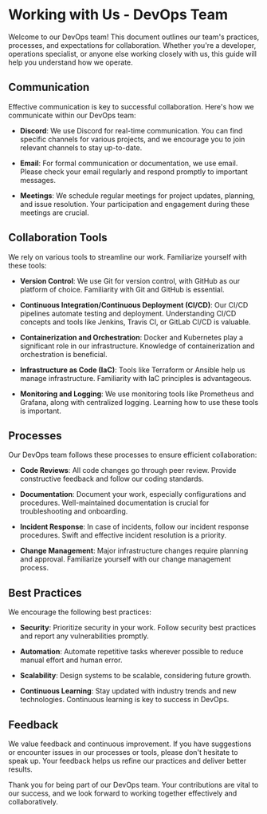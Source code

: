 # Working with Us - DevOps Team

Welcome to our DevOps team! This document outlines our team's practices, processes, and expectations for collaboration. Whether you're a developer, operations specialist, or anyone else working closely with us, this guide will help you understand how we operate.

## Communication

Effective communication is key to successful collaboration. Here's how we communicate within our DevOps team:

- **Discord**: We use Discord for real-time communication. You can find specific channels for various projects, and we encourage you to join relevant channels to stay up-to-date.

- **Email**: For formal communication or documentation, we use email. Please check your email regularly and respond promptly to important messages.

- **Meetings**: We schedule regular meetings for project updates, planning, and issue resolution. Your participation and engagement during these meetings are crucial.

## Collaboration Tools

We rely on various tools to streamline our work. Familiarize yourself with these tools:

- **Version Control**: We use Git for version control, with GitHub as our platform of choice. Familiarity with Git and GitHub is essential.

- **Continuous Integration/Continuous Deployment (CI/CD)**: Our CI/CD pipelines automate testing and deployment. Understanding CI/CD concepts and tools like Jenkins, Travis CI, or GitLab CI/CD is valuable.

- **Containerization and Orchestration**: Docker and Kubernetes play a significant role in our infrastructure. Knowledge of containerization and orchestration is beneficial.

- **Infrastructure as Code (IaC)**: Tools like Terraform or Ansible help us manage infrastructure. Familiarity with IaC principles is advantageous.

- **Monitoring and Logging**: We use monitoring tools like Prometheus and Grafana, along with centralized logging. Learning how to use these tools is important.

## Processes

Our DevOps team follows these processes to ensure efficient collaboration:

- **Code Reviews**: All code changes go through peer review. Provide constructive feedback and follow our coding standards.

- **Documentation**: Document your work, especially configurations and procedures. Well-maintained documentation is crucial for troubleshooting and onboarding.

- **Incident Response**: In case of incidents, follow our incident response procedures. Swift and effective incident resolution is a priority.

- **Change Management**: Major infrastructure changes require planning and approval. Familiarize yourself with our change management process.

## Best Practices

We encourage the following best practices:

- **Security**: Prioritize security in your work. Follow security best practices and report any vulnerabilities promptly.

- **Automation**: Automate repetitive tasks wherever possible to reduce manual effort and human error.

- **Scalability**: Design systems to be scalable, considering future growth.

- **Continuous Learning**: Stay updated with industry trends and new technologies. Continuous learning is key to success in DevOps.

## Feedback

We value feedback and continuous improvement. If you have suggestions or encounter issues in our processes or tools, please don't hesitate to speak up. Your feedback helps us refine our practices and deliver better results.

Thank you for being part of our DevOps team. Your contributions are vital to our success, and we look forward to working together effectively and collaboratively.
